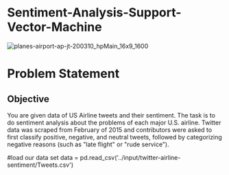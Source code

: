 # Sentiment-Analysis-Support-Vector-Machine

![planes-airport-ap-jt-200310_hpMain_16x9_1600](https://github.com/ajoshi222/Sentiment-Analysis-Support-Vector-Machine/assets/69758727/adb08182-7c53-411e-b983-aa994569d78c)


<h1>Problem Statement</h1>
<h2>Objective</h2>

You are given data of US Airline tweets and their sentiment. The task is to do sentiment analysis about the problems of each major U.S. airline. Twitter data was scraped from February of 2015 and contributors were asked to first classify positive, negative, and neutral tweets, followed by categorizing negative reasons (such as "late flight" or "rude service").


#load our data set
data = pd.read_csv('../input/twitter-airline-sentiment/Tweets.csv')
